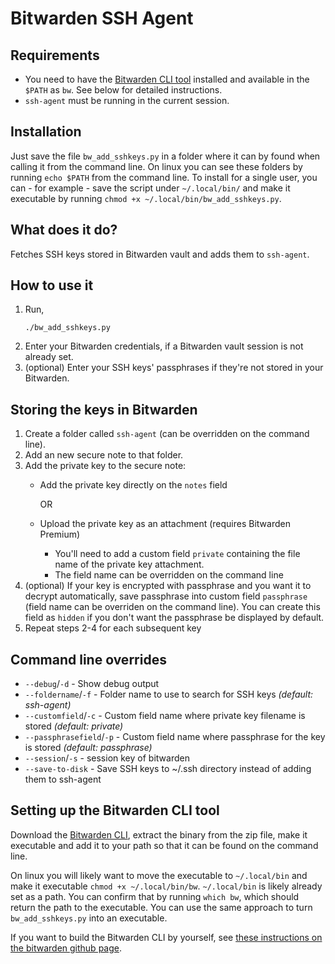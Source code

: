 # Bitwarden SSH Agent

## Requirements
* You need to have the [Bitwarden CLI tool](https://bitwarden.com/help/cli/) installed and available in the `$PATH` as `bw`. See below for detailed instructions.
* `ssh-agent` must be running in the current session.

## Installation
Just save the file `bw_add_sshkeys.py` in a folder where it can by found when calling it from the command line. On linux you can see these folders by running `echo $PATH` from the command line. To install for a single user, you can - for example - save the script under `~/.local/bin/` and make it executable by running `chmod +x ~/.local/bin/bw_add_sshkeys.py`.

## What does it do?
Fetches SSH keys stored in Bitwarden vault and adds them to `ssh-agent`.

##  How to use it
1. Run,
   ```shell
   ./bw_add_sshkeys.py
   ```
2. Enter your Bitwarden credentials, if a Bitwarden vault session is not already set.
3. (optional) Enter your SSH keys' passphrases if they're not stored in your Bitwarden.

## Storing the keys in Bitwarden
1. Create a folder called `ssh-agent` (can be overridden on the command line).
2. Add an new secure note to that folder.
3. Add the private key to the secure note:
    - Add the private key directly on the `notes` field

        OR

    - Upload the private key as an attachment (requires Bitwarden Premium)
        - You'll need to add a custom field `private` containing the file name of the private key attachment.
        - The field name can be overridden on the command line
4. (optional) If your key is encrypted with passphrase and you want it to decrypt automatically, save passphrase into custom field `passphrase` (field name can be overriden on the command line). You can create this field as `hidden` if you don't want the passphrase be displayed by default.
5. Repeat steps 2-4 for each subsequent key

## Command line overrides
* `--debug`/`-d` - Show debug output
* `--foldername`/`-f` - Folder name to use to search for SSH keys _(default: ssh-agent)_
* `--customfield`/`-c` - Custom field name where private key filename is stored _(default: private)_
* `--passphrasefield`/`-p` - Custom field name where passphrase for the key is stored _(default: passphrase)_
* `--session`/`-s` - session key of bitwarden
* `--save-to-disk` - Save SSH keys to ~/.ssh directory instead of adding them to ssh-agent

## Setting up the Bitwarden CLI tool
Download the [Bitwarden CLI](https://bitwarden.com/help/cli/), extract the binary from the zip file, make it executable and add it to your path so that it can be found on the command line.

On linux you will likely want to move the executable to `~/.local/bin` and make it executable `chmod +x ~/.local/bin/bw`. `~/.local/bin` is likely already set as a path. You can confirm that by running `which bw`, which should return the path to the executable. You can use the same approach to turn `bw_add_sshkeys.py` into an executable.

If you want to build the Bitwarden CLI by yourself, see [these instructions on the bitwarden github page](https://contributing.bitwarden.com/getting-started/clients/cli).
